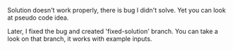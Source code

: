 Solution doesn't work properly,
there is bug I didn't solve.
Yet you can look at pseudo code idea.

Later, I fixed the bug and created 'fixed-solution' branch.
You can take a look on that branch,
it works with example inputs.
